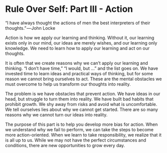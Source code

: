 # Rule Over Self: Part III - Action

“I have always thought the actions of men the best interpreters of their thoughts.” — John Locke

Action is how we apply our learning and thinking. Without it, our learning exists only in our mind, our ideas are merely wishes, and our learning only knowledge. We need to learn how to apply our learning and act on our thoughts.

It is often that we create reasons why we can’t apply our learning and thinking. “I don’t have time,” “I would, but …” and the list goes on. We have invested time to learn ideas and practical ways of thinking, but for some reason we cannot bring ourselves to act. These are the mental obstacles we must overcome to help us transform our thoughts into reality.

The problem is we have obstacles that prevent action. We have ideas in our head, but struggle to turn them into reality. We have built bad habits that prohibit growth. We shy away from risks and avoid what is uncomfortable. We tell ourselves lies about why we cannot get started. There are so many reasons why we cannot turn our ideas into reality.

The purpose of this part is to help you develop more bias for action. When we understand why we fail to perform, we can take the steps to become more action-oriented. When we learn to take responsibility, we realize that it is all up to us. While we may not have the perfect circumstances and conditions, there are new opportunities to grow every day.
